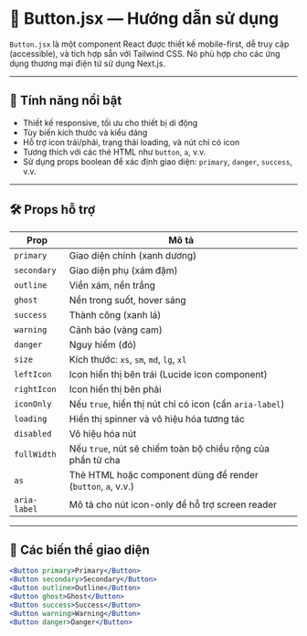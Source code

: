 # 🎯 Button.jsx — Hướng dẫn sử dụng

`Button.jsx` là một component React được thiết kế mobile-first, dễ truy cập (accessible), và tích hợp sẵn với Tailwind CSS. Nó phù hợp cho các ứng dụng thương mại điện tử sử dụng Next.js.

---

## 🚀 Tính năng nổi bật

- Thiết kế responsive, tối ưu cho thiết bị di động
- Tùy biến kích thước và kiểu dáng
- Hỗ trợ icon trái/phải, trạng thái loading, và nút chỉ có icon
- Tương thích với các thẻ HTML như `button`, `a`, v.v.
- Sử dụng props boolean để xác định giao diện: `primary`, `danger`, `success`, v.v.

---

## 🛠️ Props hỗ trợ

| Prop           | Mô tả                                                                 |
|----------------|----------------------------------------------------------------------|
| `primary`      | Giao diện chính (xanh dương)                                         |
| `secondary`    | Giao diện phụ (xám đậm)                                              |
| `outline`      | Viền xám, nền trắng                                                  |
| `ghost`        | Nền trong suốt, hover sáng                                           |
| `success`      | Thành công (xanh lá)                                                 |
| `warning`      | Cảnh báo (vàng cam)                                                  |
| `danger`       | Nguy hiểm (đỏ)                                                       |
| `size`         | Kích thước: `xs`, `sm`, `md`, `lg`, `xl`                             |
| `leftIcon`     | Icon hiển thị bên trái (Lucide icon component)                      |
| `rightIcon`    | Icon hiển thị bên phải                                              |
| `iconOnly`     | Nếu `true`, hiển thị nút chỉ có icon (cần `aria-label`)            |
| `loading`      | Hiển thị spinner và vô hiệu hóa tương tác                           |
| `disabled`     | Vô hiệu hóa nút                                                     |
| `fullWidth`    | Nếu `true`, nút sẽ chiếm toàn bộ chiều rộng của phần tử cha         |
| `as`           | Thẻ HTML hoặc component dùng để render (`button`, `a`, v.v.)        |
| `aria-label`   | Mô tả cho nút icon-only để hỗ trợ screen reader                     |

---

## 🎨 Các biến thể giao diện

```jsx
<Button primary>Primary</Button>
<Button secondary>Secondary</Button>
<Button outline>Outline</Button>
<Button ghost>Ghost</Button>
<Button success>Success</Button>
<Button warning>Warning</Button>
<Button danger>Danger</Button>
